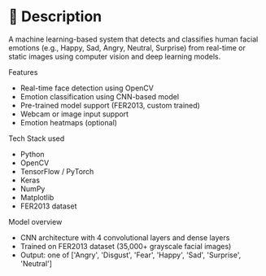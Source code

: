 # 📖 Description
A machine learning-based system that detects and classifies human facial emotions 
(e.g., Happy, Sad, Angry, Neutral, Surprise) from real-time or static images using computer vision and deep learning models.

Features 
- Real-time face detection using OpenCV
- Emotion classification using CNN-based model
- Pre-trained model support (FER2013, custom trained)
- Webcam or image input support
- Emotion heatmaps (optional)


Tech Stack  used 
- Python
- OpenCV
- TensorFlow / PyTorch
- Keras
- NumPy
- Matplotlib
- FER2013 dataset

Model  overview
- CNN architecture with 4 convolutional layers and dense layers
- Trained on FER2013 dataset (35,000+ grayscale facial images)
- Output: one of ['Angry', 'Disgust', 'Fear', 'Happy', 'Sad', 'Surprise', 'Neutral']
